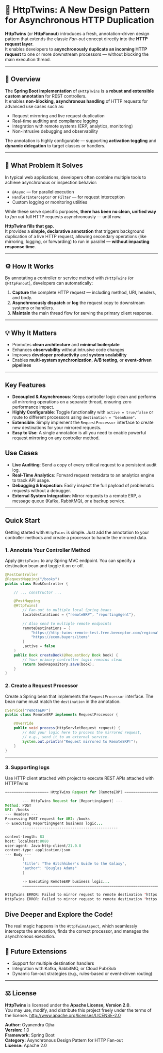 # 🧩 HttpTwins: A New Design Pattern for Asynchronous HTTP Duplication

**HttpTwins** (or **HttpFanout**) introduces a fresh, annotation-driven design pattern that extends the classic *Fan-out* concept directly into the **HTTP request layer**.  
It enables developers to **asynchronously duplicate an incoming HTTP request** to one or more downstream processors — without blocking the main execution thread.

---

## 🚀 Overview

The **Spring Boot implementation** of `@HttpTwins` is a **robust and extensible custom annotation** for REST controllers.  
It enables **non-blocking, asynchronous handling** of HTTP requests for advanced use cases such as:

- Request mirroring and live request duplication  
- Real-time auditing and compliance logging  
- Integration with remote systems (ERP, analytics, monitoring)  
- Non-intrusive debugging and observability  

The annotation is highly configurable — supporting **activation toggling** and **dynamic delegation** to target classes or handlers.

---

## 🧠 What Problem It Solves

In typical web applications, developers often combine multiple tools to achieve asynchronous or inspection behavior:

- `@Async` — for parallel execution  
- `HandlerInterceptor` or `Filter` — for request interception  
- Custom logging or monitoring utilities  

While these serve specific purposes, **there has been no clean, unified way** to *fan out* full HTTP requests asynchronously — until now.

**HttpTwins fills that gap.**  
It provides a **simple, declarative annotation** that triggers background duplication of a live HTTP request, allowing secondary operations (like mirroring, logging, or forwarding) to run in parallel — **without impacting response time**.

---

## ⚙️ How It Works

By annotating a controller or service method with `@HttpTwins` (or `@HttpFanout`), developers can automatically:

1. **Capture** the complete HTTP request — including method, URI, headers, and body.  
2. **Asynchronously dispatch** or **log** the request copy to downstream systems or handlers.  
3. **Maintain** the main thread flow for serving the primary client response.  

---

## 💡 Why It Matters

- Promotes **clean architecture** and **minimal boilerplate**  
- Enhances **observability** without intrusive code changes  
- Improves **developer productivity** and **system scalability**  
- Enables **multi-system synchronization**, **A/B testing**, or **event-driven pipelines**

---

## Key Features

- **Decoupled & Asynchronous**: Keeps controller logic clean and performs all mirroring operations on a separate thread, ensuring zero performance impact.
- **Highly Configurable**: Toggle functionality with `active = true/false` or route to different processors using `destination = "beanName"`.
- **Extensible**: Simply implement the `RequestProcessor` interface to create new destinations for your mirrored requests.
- **Easy to Use**: A single annotation is all you need to enable powerful request mirroring on any controller method.

## Use Cases

- **Live Auditing**: Send a copy of every critical request to a persistent audit log.
- **Real-Time Analytics**: Forward request metadata to an analytics engine to track API usage.
- **Debugging & Inspection**: Easily inspect the full payload of problematic requests without a debugger.
- **External System Integration**: Mirror requests to a remote ERP, a message queue (Kafka, RabbitMQ), or a backup service.

---

## Quick Start

Getting started with `HttpTwins` is simple. Just add the annotation to your controller methods and create a processor to handle the mirrored data.

### 1. Annotate Your Controller Method

Apply `@HttpTwins` to any Spring MVC endpoint. You can specify a destination bean and toggle it on or off.

```java
@RestController
@RequestMapping("/books")
public class BookController {

    // ... constructor ...

    @PostMapping
    @HttpTwins(
        // Fan-out to multiple local Spring beans
        localdestinations = {"remoteERP", "reportingAgent"},
        
        // Also send to multiple remote endpoints
        remoteDestinations = {
            "https://http-twins-remote-test.free.beeceptor.com/regionalTests",
            "https://ecom.buyers/items"
        }
        ,active = false
    )
    public Book createBook(@RequestBody Book book) {
        // Your primary controller logic remains clean
        return bookRepository.save(book);
    }
}
```

### 2. Create a Request Processor

Create a Spring bean that implements the `RequestProcessor` interface. The bean name must match the `destination` in the annotation.

```java
@Service("remoteERP")
public class RemoteERP implements RequestProcessor {

    @Override
    public void process(HttpServletRequest request) {
        // Add your logic here to process the mirrored request,
        // e.g., send it to an external service.
        System.out.println("Request mirrored to RemoteERP!");
    }
}
```

---
### 3. Supporting logs

Use HTTP client attached with project to execute REST APIs attached with HTTPTwins

```java
==================== HttpTwins Request for [RemoteERP] ====================

        --- HttpTwins Request for [ReportingAgent] ---
Method: POST
URI: /books
--- Headers ---
Processing POST request for URI: /books
-> Executing ReportingAgent business logic...
        --------------------------------------------

content-length: 83
host: localhost:8080
user-agent: Java-http-client/21.0.8
content-type: application/json
--- Body ---
        {
        "title": "The Hitchhiker's Guide to the Galaxy",
        "author": "Douglas Adams"
        }

        -> Executing RemoteERP business logic...
        =========================================================================

HttpTwins ERROR: Failed to mirror request to remote destination 'https://ecom.buyers/items'. Reason: I/O error on POST request for "https://ecom.buyers/items": ecom.buyers
HttpTwins ERROR: Failed to mirror request to remote destination 'https://http-twins-remote-test.free.beeceptor.com/regionalTests'. Reason: 404 Not Found on POST request for "https://http-twins-remote-test.free.beeceptor.com/regionalTests": "Hey ya! Great to see you here. BTW, nothing is configured here. Create a mock server on Beeceptor.com"

```

## Dive Deeper and Explore the Code!

The real magic happens in the `HttpTwinsAspect`, which seamlessly intercepts the annotation, finds the correct processor, and manages the asynchronous execution.

## 🧱 Future Extensions

- Support for multiple destination handlers  
- Integration with Kafka, RabbitMQ, or Cloud Pub/Sub  
- Dynamic fan-out strategies (e.g., rules-based or event-driven routing)  

---

## ⚖️ License

**HttpTwins** is licensed under the **Apache License, Version 2.0**.  
You may use, modify, and distribute this project freely under the terms of the license.
http://www.apache.org/licenses/LICENSE-2.0

**Author:** Gyanendra Ojha  
**Version:** 1.0  
**Framework:** Spring Boot  
**Category:** Asynchronous Design Pattern for HTTP Fan-out  
**License:** Apache 2.0

